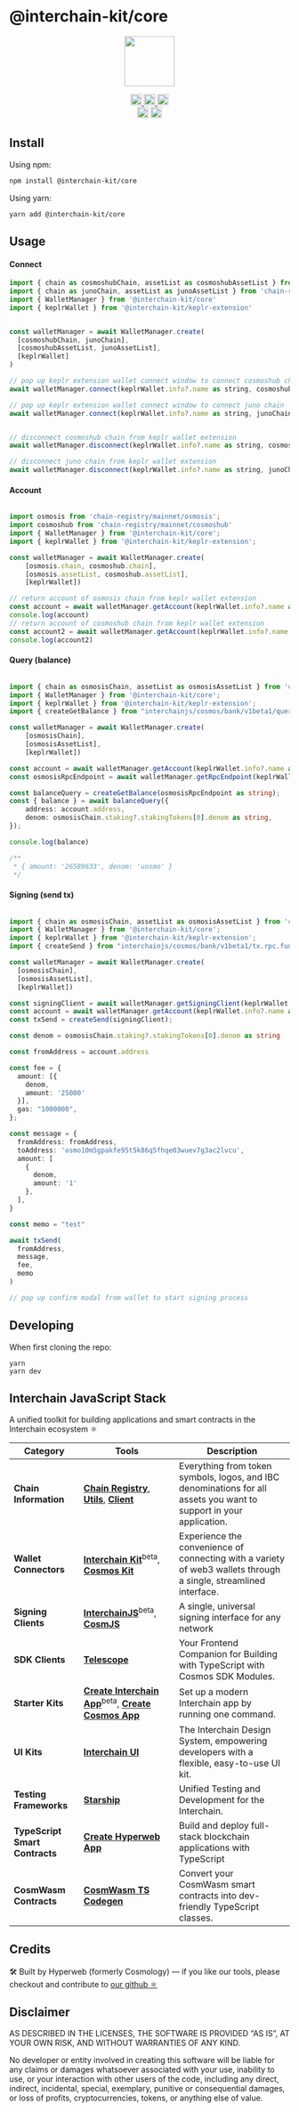 # @interchain-kit/core

<p align="center" width="100%">
    <img height="90" src="https://user-images.githubusercontent.com/545047/190171432-5526db8f-9952-45ce-a745-bea4302f912b.svg" />
</p>

<p align="center" width="100%">
  <a href="https://github.com/hyperweb-io/interchain-kit/actions/workflows/unit-test.yaml">
    <img height="20" src="https://github.com/hyperweb-io/interchain-kit/actions/workflows/unit-test.yaml/badge.svg" />
  </a>
  <a href="https://github.com/hyperweb-io/lib-count">
    <img height="20" src="https://img.shields.io/endpoint?url=https%3A%2F%2Fraw.githubusercontent.com%2Fhyperweb-io%2Flib-count%2Fmain%2Foutput%2Fbadges%2Fproducts%2Fcosmos-kit%2Ftotal.json"/>  
  </a>
  <a href="https://github.com/hyperweb-io/lib-count">
    <img height="20" src="https://img.shields.io/endpoint?url=https%3A%2F%2Fraw.githubusercontent.com%2Fhyperweb-io%2Flib-count%2Fmain%2Foutput%2Fbadges%2Fproducts%2Fcosmos-kit%2Fmonthly.json"/>  
  </a>
  <br />
   <a href="https://github.com/hyperweb-io/cosmos-kit/blob/main/LICENSE"><img height="20" src="https://img.shields.io/badge/license-BSD%203--Clause%20Clear-blue.svg"></a>
   <a href="https://www.npmjs.com/package/cosmos-kit"><img height="20" src="https://img.shields.io/github/package-json/v/hyperweb-io/cosmos-kit?filename=packages%2Fcosmos-kit%2Fpackage.json"></a>
</p>

## Install
Using npm:
```sh
npm install @interchain-kit/core
```

Using yarn:
```
yarn add @interchain-kit/core 
```
## Usage
#### Connect
```js
import { chain as cosmoshubChain, assetList as cosmoshubAssetList } from 'chain-registry/mainnet/cosmoshub'
import { chain as junoChain, assetList as junoAssetList } from 'chain-registry/mainnet/juno'
import { WalletManager } from '@interchain-kit/core'
import { keplrWallet } from '@interchain-kit/keplr-extension'


const walletManager = await WalletManager.create(
  [cosmoshubChain, junoChain],
  [cosmoshubAssetList, junoAssetList],
  [keplrWallet]
)

// pop up keplr extension wallet connect window to connect cosmoshub chain
await walletManager.connect(keplrWallet.info?.name as string, cosmoshubChain.chainName)

// pop up keplr extension wallet connect window to connect juno chain
await walletManager.connect(keplrWallet.info?.name as string, junoChain.chainName)


// disconnect cosmoshub chain from keplr wallet extension
await walletManager.disconnect(keplrWallet.info?.name as string, cosmoshubChain.chainName)

// disconnect juno chain from keplr wallet extension
await walletManager.disconnect(keplrWallet.info?.name as string, junoChain.chainName)


```
#### Account
```js

import osmosis from 'chain-registry/mainnet/osmosis';
import cosmoshub from 'chain-registry/mainnet/cosmoshub'
import { WalletManager } from '@interchain-kit/core';
import { keplrWallet } from '@interchain-kit/keplr-extension';

const walletManager = await WalletManager.create(
    [osmosis.chain, cosmoshub.chain],
    [osmosis.assetList, cosmoshub.assetList],
    [keplrWallet])

// return account of osmosis chain from keplr wallet extension
const account = await walletManager.getAccount(keplrWallet.info?.name as string, osmosis.chain.chainName)
console.log(account)
// return account of cosmoshub chain from keplr wallet extension
const account2 = await walletManager.getAccount(keplrWallet.info?.name as string, cosmoshub.chain.chainName)
console.log(account2)

```
#### Query (balance)
```ts

import { chain as osmosisChain, assetList as osmosisAssetList } from 'chain-registry/mainnet/osmosis';
import { WalletManager } from '@interchain-kit/core';
import { keplrWallet } from '@interchain-kit/keplr-extension';
import { createGetBalance } from "interchainjs/cosmos/bank/v1beta1/query.rpc.func";

const walletManager = await WalletManager.create(
    [osmosisChain],
    [osmosisAssetList],
    [keplrWallet])

const account = await walletManager.getAccount(keplrWallet.info?.name as string, osmosisChain.chainName)
const osmosisRpcEndpoint = await walletManager.getRpcEndpoint(keplrWallet.info?.name as string, osmosisChain.chainName)

const balanceQuery = createGetBalance(osmosisRpcEndpoint as string);
const { balance } = await balanceQuery({
    address: account.address,
    denom: osmosisChain.staking?.stakingTokens[0].denom as string,
});

console.log(balance)

/**
 * { amount: '26589633', denom: 'uosmo' }
 */
```
#### Signing (send tx)
```ts

import { chain as osmosisChain, assetList as osmosisAssetList } from 'chain-registry/mainnet/osmosis';
import { WalletManager } from '@interchain-kit/core';
import { keplrWallet } from '@interchain-kit/keplr-extension';
import { createSend } from "interchainjs/cosmos/bank/v1beta1/tx.rpc.func";

const walletManager = await WalletManager.create(
  [osmosisChain],
  [osmosisAssetList],
  [keplrWallet])

const signingClient = await walletManager.getSigningClient(keplrWallet.info?.name as string, osmosisChain.chainName)
const account = await walletManager.getAccount(keplrWallet.info?.name as string, osmosisChain.chainName)
const txSend = createSend(signingClient);

const denom = osmosisChain.staking?.stakingTokens[0].denom as string

const fromAddress = account.address

const fee = {
  amount: [{
    denom,
    amount: '25000'
  }],
  gas: "1000000",
};

const message = {
  fromAddress: fromAddress,
  toAddress: 'osmo10m5gpakfe95t5k86q5fhqe03wuev7g3ac2lvcu',
  amount: [
    {
      denom,
      amount: '1'
    },
  ],
}

const memo = "test"

await txSend(
  fromAddress,
  message,
  fee,
  memo
)

// pop up confirm modal from wallet to start signing process
```

## Developing

When first cloning the repo:

```
yarn
yarn dev
```

## Interchain JavaScript Stack 

A unified toolkit for building applications and smart contracts in the Interchain ecosystem ⚛️

| Category              | Tools                                                                                                                  | Description                                                                                           |
|----------------------|------------------------------------------------------------------------------------------------------------------------|-------------------------------------------------------------------------------------------------------|
| **Chain Information**   | [**Chain Registry**](https://github.com/hyperweb-io/chain-registry), [**Utils**](https://www.npmjs.com/package/@chain-registry/utils), [**Client**](https://www.npmjs.com/package/@chain-registry/client) | Everything from token symbols, logos, and IBC denominations for all assets you want to support in your application. |
| **Wallet Connectors**| [**Interchain Kit**](https://github.com/hyperweb-io/interchain-kit)<sup>beta</sup>, [**Cosmos Kit**](https://github.com/hyperweb-io/cosmos-kit) | Experience the convenience of connecting with a variety of web3 wallets through a single, streamlined interface. |
| **Signing Clients**          | [**InterchainJS**](https://github.com/hyperweb-io/interchainjs)<sup>beta</sup>, [**CosmJS**](https://github.com/cosmos/cosmjs) | A single, universal signing interface for any network |
| **SDK Clients**              | [**Telescope**](https://github.com/hyperweb-io/telescope)                                                          | Your Frontend Companion for Building with TypeScript with Cosmos SDK Modules. |
| **Starter Kits**     | [**Create Interchain App**](https://github.com/hyperweb-io/create-interchain-app)<sup>beta</sup>, [**Create Cosmos App**](https://github.com/hyperweb-io/create-cosmos-app) | Set up a modern Interchain app by running one command. |
| **UI Kits**          | [**Interchain UI**](https://github.com/hyperweb-io/interchain-ui)                                                   | The Interchain Design System, empowering developers with a flexible, easy-to-use UI kit. |
| **Testing Frameworks**          | [**Starship**](https://github.com/hyperweb-io/starship)                                                             | Unified Testing and Development for the Interchain. |
| **TypeScript Smart Contracts** | [**Create Hyperweb App**](https://github.com/hyperweb-io/create-hyperweb-app)                              | Build and deploy full-stack blockchain applications with TypeScript |
| **CosmWasm Contracts** | [**CosmWasm TS Codegen**](https://github.com/CosmWasm/ts-codegen)                                                   | Convert your CosmWasm smart contracts into dev-friendly TypeScript classes. |

## Credits

🛠 Built by Hyperweb (formerly Cosmology) — if you like our tools, please checkout and contribute to [our github ⚛️](https://github.com/hyperweb-io)

## Disclaimer

AS DESCRIBED IN THE LICENSES, THE SOFTWARE IS PROVIDED “AS IS”, AT YOUR OWN RISK, AND WITHOUT WARRANTIES OF ANY KIND.

No developer or entity involved in creating this software will be liable for any claims or damages whatsoever associated with your use, inability to use, or your interaction with other users of the code, including any direct, indirect, incidental, special, exemplary, punitive or consequential damages, or loss of profits, cryptocurrencies, tokens, or anything else of value.

